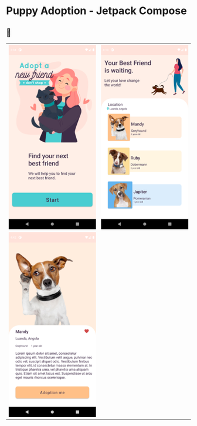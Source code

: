 # Puppy Adoption - Jetpack Compose

## 📸 
|                                      |                                      | 
| :----------------------------------: | :----------------------------------: |
| <img width="250px"  src="img/welcome.png"> | <img width="250px"  src="img/home.png"> |
| <img width="250px"  src="img/detail_screen.png"> |
